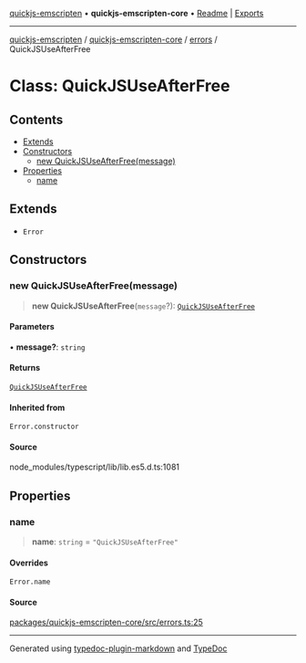 [quickjs-emscripten](../../../../packages.md) • **quickjs-emscripten-core** • [Readme](../../../README.md) \| [Exports](../../../exports.md)

***

[quickjs-emscripten](../../../../packages.md) / [quickjs-emscripten-core](../../../exports.md) / [errors](../README.md) / QuickJSUseAfterFree

# Class: QuickJSUseAfterFree

## Contents

- [Extends](QuickJSUseAfterFree.md#extends)
- [Constructors](QuickJSUseAfterFree.md#constructors)
  - [new QuickJSUseAfterFree(message)](QuickJSUseAfterFree.md#new-quickjsuseafterfreemessage)
- [Properties](QuickJSUseAfterFree.md#properties)
  - [name](QuickJSUseAfterFree.md#name)

## Extends

- `Error`

## Constructors

### new QuickJSUseAfterFree(message)

> **new QuickJSUseAfterFree**(`message`?): [`QuickJSUseAfterFree`](QuickJSUseAfterFree.md)

#### Parameters

• **message?**: `string`

#### Returns

[`QuickJSUseAfterFree`](QuickJSUseAfterFree.md)

#### Inherited from

`Error.constructor`

#### Source

node\_modules/typescript/lib/lib.es5.d.ts:1081

## Properties

### name

> **name**: `string` = `"QuickJSUseAfterFree"`

#### Overrides

`Error.name`

#### Source

[packages/quickjs-emscripten-core/src/errors.ts:25](https://github.com/justjake/quickjs-emscripten/blob/main/packages/quickjs-emscripten-core/src/errors.ts#L25)

***

Generated using [typedoc-plugin-markdown](https://www.npmjs.com/package/typedoc-plugin-markdown) and [TypeDoc](https://typedoc.org/)
